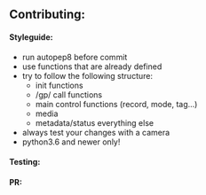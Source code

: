 ## Contributing:

#### Styleguide:

- run autopep8 before commit
- use functions that are already defined
- try to follow the following structure:
  - init functions
  - /gp/ call functions
  - main control functions (record, mode, tag...)
  - media
  - metadata/status everything else
- always test your changes with a camera
- python3.6 and newer only!

#### Testing:

#### PR:
